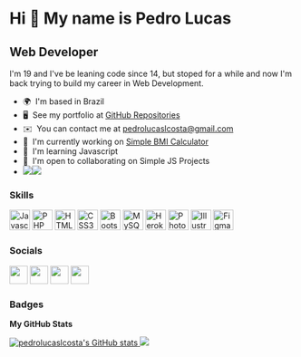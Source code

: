 Hi 👋 My name is Pedro Lucas
============================

Web Developer
-------------

I'm 19 and I've be leaning code since 14, but stoped for a while and now I'm back trying to build my career in Web Development.

*   🌍  I'm based in Brazil
*   🖥️  See my portfolio at [GitHub Repositories](http://github.com/pedrolucaslcosta?tab=repositories)
*   ✉️  You can contact me at [pedrolucaslcosta@gmail.com](mailto:pedrolucaslcosta@gmail.com)
*   🚀  I'm currently working on [Simple BMI Calculator](http://github.com/pedrolucaslcosta/BMI-calculator)
*   🧠  I'm learning Javascript
*   🤝  I'm open to collaborating on Simple JS Projects
* <a href="https://www.twitter.com/pedrolucaslco" target="_blank" rel="noreferrer"><img
                  src="https://img.shields.io/twitter/follow/pedrolucaslco?logo=twitter&style=for-the-badge&color=0891b2&labelColor=1c1917"
                /></a><a href="https://www.github.com/pedrolucaslcosta" target="_blank" rel="noreferrer"><img src="https://img.shields.io/github/followers/pedrolucaslcosta?logo=github&style=for-the-badge&color=0891b2&labelColor=1c1917" /></a>
      
### Skills

<p align="left">
    <a href="https://developer.mozilla.org/en-US/docs/Web/JavaScript" target="_blank" rel="noreferrer"><img src="https://raw.githubusercontent.com/danielcranney/readme-generator/main/public/icons/skills/javascript-colored.svg" width="36" height="36" alt="Javascript" /></a>
    <a href="https://www.php.net/" target="_blank" rel="noreferrer"><img src="https://raw.githubusercontent.com/danielcranney/readme-generator/main/public/icons/skills/php-colored.svg" width="36" height="36" alt="PHP" /></a>
    <a href="https://developer.mozilla.org/en-US/docs/Glossary/HTML5" target="_blank" rel="noreferrer"><img src="https://raw.githubusercontent.com/danielcranney/readme-generator/main/public/icons/skills/html5-colored.svg" width="36" height="36" alt="HTML5" /></a>
    <a href="https://www.w3.org/TR/CSS/#css" target="_blank" rel="noreferrer"><img src="https://raw.githubusercontent.com/danielcranney/readme-generator/main/public/icons/skills/css3-colored.svg" width="36" height="36" alt="CSS3" /></a>
    <a href="https://getbootstrap.com/" target="_blank" rel="noreferrer"><img src="https://raw.githubusercontent.com/danielcranney/readme-generator/main/public/icons/skills/bootstrap-colored.svg" width="36" height="36" alt="Bootstrap" /></a>
    <a href="https://www.mysql.com/" target="_blank" rel="noreferrer"><img src="https://raw.githubusercontent.com/danielcranney/readme-generator/main/public/icons/skills/mysql-colored.svg" width="36" height="36" alt="MySQL" /></a>
    <a href="https://www.heroku.com/" target="_blank" rel="noreferrer"><img src="https://raw.githubusercontent.com/danielcranney/readme-generator/main/public/icons/skills/heroku-colored.svg" width="36" height="36" alt="Heroku" /></a>
    <a href="https://www.adobe.com/uk/products/photoshop.html" target="_blank" rel="noreferrer"><img src="https://raw.githubusercontent.com/danielcranney/readme-generator/main/public/icons/skills/photoshop-colored.svg" width="36" height="36" alt="Photoshop" /></a>
    <a href="adobe.com/uk/products/illustrator.html" target="_blank" rel="noreferrer"><img src="https://raw.githubusercontent.com/danielcranney/readme-generator/main/public/icons/skills/illustrator-colored.svg" width="36" height="36" alt="Illustrator" /></a>
    <a href="https://www.figma.com/" target="_blank" rel="noreferrer"><img src="https://raw.githubusercontent.com/danielcranney/readme-generator/main/public/icons/skills/figma-colored.svg" width="36" height="36" alt="Figma" /></a>
</p>
                    
### Socials
                  
<p align="left">
    <a href="https://www.github.com/pedrolucaslcosta" target="_blank" rel="noreferrer"><img src="https://raw.githubusercontent.com/danielcranney/readme-generator/main/public/icons/socials/github.svg" width="32" height="32" /></a>            
    <a href="http://www.instagram.com/pedrolucaslco" target="_blank" rel="noreferrer"><img src="https://raw.githubusercontent.com/danielcranney/readme-generator/main/public/icons/socials/instagram.svg" width="32" height="32" /></a>
    <a href="https://www.linkedin.com/in/pedrolucaslcosta" target="_blank" rel="noreferrer"><img src="https://raw.githubusercontent.com/danielcranney/readme-generator/main/public/icons/socials/linkedin.svg" width="32" height="32" /></a>
    <a href="https://www.twitter.com/pedrolucaslco" target="_blank" rel="noreferrer"><img src="https://raw.githubusercontent.com/danielcranney/readme-generator/main/public/icons/socials/twitter.svg" width="32" height="32" /></a>
</p>
    
### Badges

<b>My GitHub Stats</b>

<a href="http://www.github.com/pedrolucaslcosta">
    <img src="https://github-readme-stats.vercel.app/api?username=pedrolucaslcosta&show_icons=true&hide=&count_private=true&title_color=0891b2&text_color=ffffff&icon_color=0891b2&bg_color=1c1917&hide_border=true&show_icons=true" alt="pedrolucaslcosta's GitHub stats" />
</a>
<a href="http://www.github.com/pedrolucaslcosta">
    <img src="https://github-readme-streak-stats.herokuapp.com/?user=pedrolucaslcosta&stroke=ffffff&background=1c1917&ring=0891b2&fire=0891b2&currStreakNum=ffffff&currStreakLabel=0891b2&sideNums=ffffff&sideLabels=ffffff&dates=ffffff&hide_border=true" />
</a>
